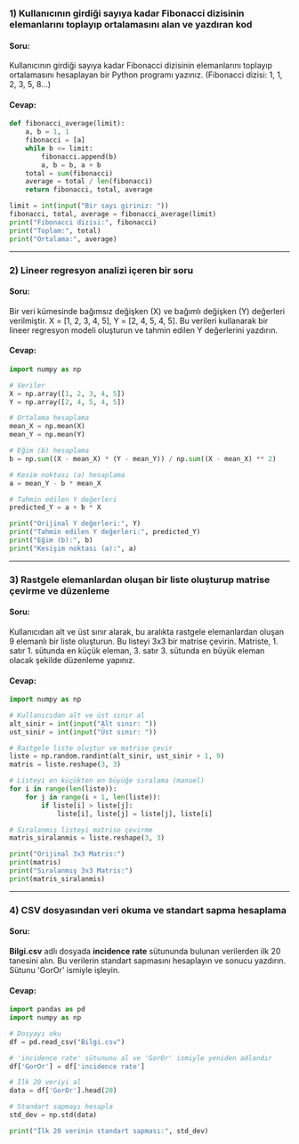 ### 1) Kullanıcının girdiği sayıya kadar Fibonacci dizisinin elemanlarını toplayıp ortalamasını alan ve yazdıran kod

#### Soru:

Kullanıcının girdiği sayıya kadar Fibonacci dizisinin elemanlarını toplayıp ortalamasını hesaplayan bir Python programı yazınız. (Fibonacci dizisi: 1, 1, 2, 3, 5, 8...)

#### Cevap:

```Python
def fibonacci_average(limit):
    a, b = 1, 1
    fibonacci = [a]
    while b <= limit:
        fibonacci.append(b)
        a, b = b, a + b
    total = sum(fibonacci)
    average = total / len(fibonacci)
    return fibonacci, total, average

limit = int(input("Bir sayı giriniz: "))
fibonacci, total, average = fibonacci_average(limit)
print("Fibonacci dizisi:", fibonacci)
print("Toplam:", total)
print("Ortalama:", average)

```

___

### 2) Lineer regresyon analizi içeren bir soru

#### Soru:

Bir veri kümesinde bağımsız değişken (X) ve bağımlı değişken (Y) değerleri verilmiştir. X = \[1, 2, 3, 4, 5\], Y = \[2, 4, 5, 4, 5\]. Bu verileri kullanarak bir lineer regresyon modeli oluşturun ve tahmin edilen Y değerlerini yazdırın.

#### Cevap:

```Python
import numpy as np

# Veriler
X = np.array([1, 2, 3, 4, 5])
Y = np.array([2, 4, 5, 4, 5])

# Ortalama hesaplama
mean_X = np.mean(X)
mean_Y = np.mean(Y)

# Eğim (b) hesaplama
b = np.sum((X - mean_X) * (Y - mean_Y)) / np.sum((X - mean_X) ** 2)

# Kesim noktası (a) hesaplama
a = mean_Y - b * mean_X

# Tahmin edilen Y değerleri
predicted_Y = a + b * X

print("Orijinal Y değerleri:", Y)
print("Tahmin edilen Y değerleri:", predicted_Y)
print("Eğim (b):", b)
print("Kesişim noktası (a):", a)

```

___

### 3) Rastgele elemanlardan oluşan bir liste oluşturup matrise çevirme ve düzenleme

#### Soru:

Kullanıcıdan alt ve üst sınır alarak, bu aralıkta rastgele elemanlardan oluşan 9 elemanlı bir liste oluşturun. Bu listeyi 3x3 bir matrise çevirin. Matriste, 1. satır 1. sütunda en küçük eleman, 3. satır 3. sütunda en büyük eleman olacak şekilde düzenleme yapınız.

#### Cevap:

```Python
import numpy as np

# Kullanıcıdan alt ve üst sınır al
alt_sinir = int(input("Alt sınır: "))
ust_sinir = int(input("Üst sınır: "))

# Rastgele liste oluştur ve matrise çevir
liste = np.random.randint(alt_sinir, ust_sinir + 1, 9)
matris = liste.reshape(3, 3)

# Listeyi en küçükten en büyüğe sıralama (manuel)
for i in range(len(liste)):
    for j in range(i + 1, len(liste)):
        if liste[i] > liste[j]:
            liste[i], liste[j] = liste[j], liste[i]

# Sıralanmış listeyi matrise çevirme
matris_siralanmis = liste.reshape(3, 3)

print("Orijinal 3x3 Matris:")
print(matris)
print("Sıralanmış 3x3 Matris:")
print(matris_siralanmis)


```

___

### 4) CSV dosyasından veri okuma ve standart sapma hesaplama

#### Soru:

**Bilgi.csv** adlı dosyada **incidence rate** sütununda bulunan verilerden ilk 20 tanesini alın. Bu verilerin standart sapmasını hesaplayın ve sonucu yazdırın. Sütunu 'GorOr' ismiyle işleyin.

#### Cevap:

```Python
import pandas as pd
import numpy as np

# Dosyayı oku
df = pd.read_csv("Bilgi.csv")

# 'incidence rate' sütununu al ve 'GorOr' ismiyle yeniden adlandır
df['GorOr'] = df['incidence rate']

# İlk 20 veriyi al
data = df['GorOr'].head(20)

# Standart sapmayı hesapla
std_dev = np.std(data)

print("İlk 20 verinin standart sapması:", std_dev)

```
